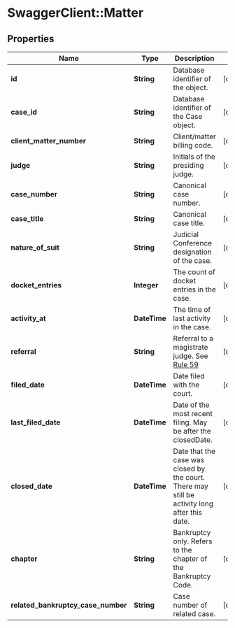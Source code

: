 # SwaggerClient::Matter

## Properties
Name | Type | Description | Notes
------------ | ------------- | ------------- | -------------
**id** | **String** | Database identifier of the object. | [optional] 
**case_id** | **String** | Database identifier of the Case object. | [optional] 
**client_matter_number** | **String** | Client/matter billing code. | [optional] 
**judge** | **String** | Initials of the presiding judge. | [optional] 
**case_number** | **String** | Canonical case number. | [optional] 
**case_title** | **String** | Canonical case title. | [optional] 
**nature_of_suit** | **String** | Judicial Conference designation of the case. | [optional] 
**docket_entries** | **Integer** | The count of docket entries in the case. | [optional] 
**activity_at** | **DateTime** | The time of last activity in the case.  | [optional] 
**referral** | **String** | Referral to a magistrate judge. See [Rule 59](https://www.law.cornell.edu/rules/frcrmp/rule_59) | [optional] 
**filed_date** | **DateTime** | Date filed with the court. | [optional] 
**last_filed_date** | **DateTime** | Date of the most recent filing. May be after the closedDate. | [optional] 
**closed_date** | **DateTime** | Date that the case was closed by the court. There may still be activity long after this date. | [optional] 
**chapter** | **String** | Bankruptcy only. Refers to the chapter of the Bankruptcy Code. | [optional] 
**related_bankruptcy_case_number** | **String** | Case number of related case. | [optional] 


